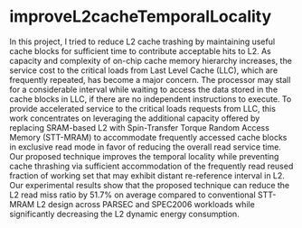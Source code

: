 # improveL2cacheTemporalLocality
In this project, I tried to reduce L2 cache trashing by maintaining useful cache blocks for sufficient time to contribute acceptable hits to L2.
As capacity and complexity of on-chip cache memory hierarchy increases, the service cost to the critical loads from Last
Level Cache (LLC), which are frequently repeated, has become a major concern. The processor may stall for a considerable interval
while waiting to access the data stored in the cache blocks in LLC, if there are no independent instructions to execute. To provide
accelerated service to the critical loads requests from LLC, this work concentrates on leveraging the additional capacity offered by
replacing SRAM-based L2 with Spin-Transfer Torque Random Access Memory (STT-MRAM) to accommodate frequently accessed
cache blocks in exclusive read mode in favor of reducing the overall read service time. Our proposed technique improves the temporal
locality while preventing cache thrashing via sufficient accommodation of the frequently read reused fraction of working set that may
exhibit distant re-reference interval in L2. Our experimental results show that the proposed technique can reduce the L2 read miss ratio
by 51.7% on average compared to conventional STT-MRAM L2 design across PARSEC and SPEC2006 workloads while significantly
decreasing the L2 dynamic energy consumption.
